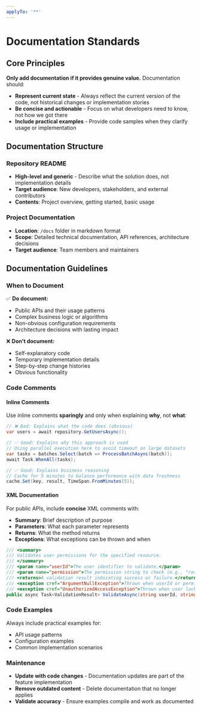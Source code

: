 ```yaml
---
applyTo: '**'
---
```


# Documentation Standards

## Core Principles

**Only add documentation if it provides genuine value.** Documentation should:

- **Represent current state** - Always reflect the current version of the code, not historical changes or implementation stories
- **Be concise and actionable** - Focus on what developers need to know, not how we got there
- **Include practical examples** - Provide code samples when they clarify usage or implementation

## Documentation Structure

### Repository README
- **High-level and generic** - Describe what the solution does, not implementation details
- **Target audience**: New developers, stakeholders, and external contributors
- **Contents**: Project overview, getting started, basic usage

### Project Documentation
- **Location**: `/docs` folder in markdown format
- **Scope**: Detailed technical documentation, API references, architecture decisions
- **Target audience**: Team members and maintainers

## Documentation Guidelines

### When to Document
✅ **Do document:**
- Public APIs and their usage patterns
- Complex business logic or algorithms
- Non-obvious configuration requirements
- Architecture decisions with lasting impact

❌ **Don't document:**
- Self-explanatory code
- Temporary implementation details
- Step-by-step change histories
- Obvious functionality

### Code Comments

#### Inline Comments
Use inline comments **sparingly** and only when explaining **why**, not **what**:

```csharp
// ❌ Bad: Explains what the code does (obvious)
var users = await repository.GetUsersAsync();

// ✅ Good: Explains why this approach is used
// Using parallel execution here to avoid timeout on large datasets
var tasks = batches.Select(batch => ProcessBatchAsync(batch));
await Task.WhenAll(tasks);

// ✅ Good: Explains business reasoning
// Cache for 5 minutes to balance performance with data freshness
cache.Set(key, result, TimeSpan.FromMinutes(5));
```

#### XML Documentation
For public APIs, include **concise** XML comments with:
- **Summary**: Brief description of purpose
- **Parameters**: What each parameter represents
- **Returns**: What the method returns
- **Exceptions**: What exceptions can be thrown and when

```csharp
/// <summary>
/// Validates user permissions for the specified resource.
/// </summary>
/// <param name="userId">The user identifier to validate.</param>
/// <param name="permission">The permission string to check (e.g., "resource:read").</param>
/// <returns>A validation result indicating success or failure.</returns>
/// <exception cref="ArgumentNullException">Thrown when userId or permission is null.</exception>
/// <exception cref="UnauthorizedAccessException">Thrown when user lacks system access.</exception>
public async Task<ValidationResult> ValidateAsync(string userId, string permission)
```

### Code Examples
Always include practical examples for:
- API usage patterns
- Configuration examples
- Common implementation scenarios

### Maintenance
- **Update with code changes** - Documentation updates are part of the feature implementation
- **Remove outdated content** - Delete documentation that no longer applies
- **Validate accuracy** - Ensure examples compile and work as documented
